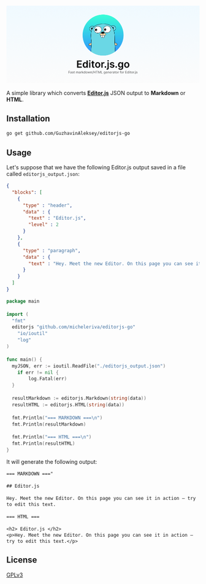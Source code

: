 <img src="/misc/cover.png" alt="Editorjs.go" />

A simple library which converts **[Editor.js](https://editorjs.io)** JSON output to **Markdown** or **HTML**.

## Installation

```bash
go get github.com/GuzhavinAleksey/editorjs-go
```

## Usage

Let's suppose that we have the following Editor.js output saved in a file called `editorjs_output.json`:

```json
{
  "blocks": [
    {
      "type" : "header",
      "data" : {
        "text" : "Editor.js",
        "level" : 2
      }
    },
    {
      "type" : "paragraph",
      "data" : {
        "text" : "Hey. Meet the new Editor. On this page you can see it in action — try to edit this text."
      }
    }
  ]
}
```

```go
package main

import (
  "fmt"
  editorjs "github.com/micheleriva/editorjs-go"
	"io/ioutil"
	"log"
)

func main() {
  myJSON, err := ioutil.ReadFile("./editorjs_output.json")
	if err != nil {
		log.Fatal(err)
  }
  
  resultMarkdown := editorjs.Markdown(string(data))
  resultHTML := editorjs.HTML(string(data))

  fmt.Println("=== MARKDOWN ===\n")
  fmt.Println(resultMarkdown)

  fmt.Println("=== HTML ===\n")
  fmt.Println(resultHTML)
}
```

It will generate the following output:

```
=== MARKDOWN ==="

## Editor.js

Hey. Meet the new Editor. On this page you can see it in action — try to edit this text.

=== HTML ===

<h2> Editor.js </h2>
<p>Hey. Meet the new Editor. On this page you can see it in action — try to edit this text.</p>
```

## License
[GPLv3](/LICENSE.md)
